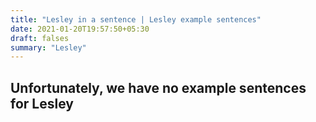 ```yaml
---
title: "Lesley in a sentence | Lesley example sentences"
date: 2021-01-20T19:57:50+05:30
draft: falses
summary: "Lesley"
---
```

## Unfortunately, we have no example sentences for Lesley                 
